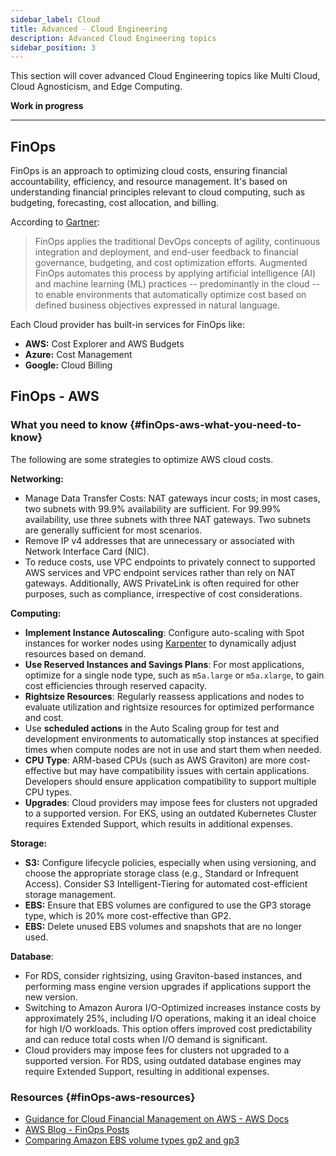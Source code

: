 ```yaml
---
sidebar_label: Cloud
title: Advanced - Cloud Engineering
description: Advanced Cloud Engineering topics
sidebar_position: 3
---
```


This section will cover advanced Cloud Engineering topics like Multi Cloud, Cloud Agnosticism, and Edge Computing.

**Work in progress**

---

## FinOps

FinOps is an approach to optimizing cloud costs, ensuring financial accountability, efficiency, and resource management. It's based on understanding financial principles relevant to cloud computing, such as budgeting, forecasting, cost allocation, and billing.

According to [Gartner](https://www.gartner.com/en/information-technology/glossary/augmented-finops):

> FinOps applies the traditional DevOps concepts of agility, continuous integration and deployment, and end-user feedback to financial governance, budgeting, and cost optimization efforts. Augmented FinOps automates this process by applying artificial intelligence (AI) and machine learning (ML) practices -- predominantly in the cloud -- to enable environments that automatically optimize cost based on defined business objectives expressed in natural language.

Each Cloud provider has built-in services for FinOps like:

- **AWS:** Cost Explorer and AWS Budgets
- **Azure:** Cost Management
- **Google:** Cloud Billing

## FinOps - AWS

### What you need to know {#finOps-aws-what-you-need-to-know}

The following are some strategies to optimize AWS cloud costs.

**Networking:**
- Manage Data Transfer Costs: NAT gateways incur costs; in most cases, two subnets with 99.9% availability are sufficient. For 99.99% availability, use three subnets with three NAT gateways. Two subnets are generally sufficient for most scenarios.
- Remove IP v4 addresses that are unnecessary or associated with Network Interface Card (NIC).
- To reduce costs, use VPC endpoints to privately connect to supported AWS services and VPC endpoint services rather than rely on NAT gateways. Additionally, AWS PrivateLink is often required for other purposes, such as compliance, irrespective of cost considerations.

**Computing:**
- **Implement Instance Autoscaling**: Configure auto-scaling with Spot instances for worker nodes using [Karpenter](https://karpenter.sh/)  to dynamically adjust resources based on demand.
- **Use Reserved Instances and Savings Plans**: For most applications, optimize for a single node type, such as `m5a.large` or `m5a.xlarge`, to gain cost efficiencies through reserved capacity.
- **Rightsize Resources**: Regularly reassess applications and nodes to evaluate utilization and rightsize resources for optimized performance and cost.
- Use **scheduled actions** in the Auto Scaling group for test and development environments to automatically stop instances at specified times when compute nodes are not in use and start them when needed.
- **CPU Type**: ARM-based CPUs (such as AWS Graviton) are more cost-effective but may have compatibility issues with certain applications. Developers should ensure application compatibility to support multiple CPU types.
- **Upgrades**: Cloud providers may impose fees for clusters not upgraded to a supported version. For EKS, using an outdated Kubernetes Cluster requires Extended Support, which results in additional expenses.

**Storage:**
- **S3:** Configure lifecycle policies, especially when using versioning, and choose the appropriate storage class (e.g., Standard or Infrequent Access). Consider S3 Intelligent-Tiering for automated cost-efficient storage management.
- **EBS:** Ensure that EBS volumes are configured to use the GP3 storage type, which is 20% more cost-effective than GP2.
- **EBS:** Delete unused EBS volumes and snapshots that are no longer used.

**Database**:
- For RDS, consider rightsizing, using Graviton-based instances, and performing mass engine version upgrades if applications support the new version.
- Switching to Amazon Aurora I/O-Optimized increases instance costs by approximately 25%, including I/O operations, making it an ideal choice for high I/O workloads. This option offers improved cost predictability and can reduce total costs when I/O demand is significant.
- Cloud providers may impose fees for clusters not upgraded to a supported version. For RDS, using outdated database engines may require Extended Support, resulting in additional expenses.

### Resources {#finOps-aws-resources}

- [Guidance for Cloud Financial Management on AWS - AWS Docs](https://aws.amazon.com/solutions/guidance/cloud-financial-management-on-aws/)
- [AWS Blog - FinOps Posts](https://aws.amazon.com/blogs/aws-cloud-financial-management/tag/finops/)
- [Comparing Amazon EBS volume types gp2 and gp3](https://docs.aws.amazon.com/emr/latest/ManagementGuide/emr-plan-storage-compare-volume-types.html)
